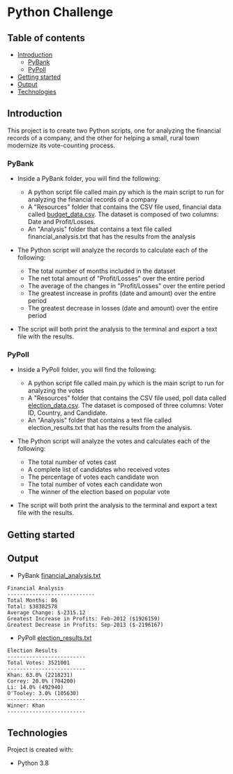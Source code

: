 # Python Challenge

## Table of contents
  * [Introduction](#introduction)
    * [PyBank](#pybank)
    * [PyPoll](#pypoll)
  * [Getting started](#getting-started)
  * [Output](#output)
  * [Technologies](#technologies)

## <a name="introduction"></a> Introduction
This project is to create two Python scripts, one for analyzing the financial records of a company, and the other for helping a small, rural town modernize its vote-counting process.
### <a name="pybank"></a> PyBank
* Inside a PyBank folder, you will find the following:
  * A python script file called main.py which is the main script to run for analyzing the financial records of a company
  * A "Resources" folder that contains the CSV file used, financial data called [budget_data.csv](./PyBank/Resources/budget_data.csv). The dataset is composed of two columns: Date and Profit/Losses.
  * An "Analysis" folder that contains a text file called financial_analysis.txt that has the results from the analysis

* The Python script will analyze the records to calculate each of the following:
  * The total number of months included in the dataset
  * The net total amount of "Profit/Losses" over the entire period
  * The average of the changes in "Profit/Losses" over the entire period
  * The greatest increase in profits (date and amount) over the entire period
  * The greatest decrease in losses (date and amount) over the entire period

* The script will both print the analysis to the terminal and export a text file with the results.

### <a name="pypoll"></a> PyPoll
* Inside a PyPoll folder, you will find the following:
  * A python script file called main.py which is the main script to run for analyzing the votes
  * A "Resources" folder that contains the CSV file used, poll data called [election_data.csv](./PyPoll/Resources/election_data.csv). The dataset is composed of three columns: Voter ID, Country, and Candidate.
  * An "Analysis" folder that contains a text file called election_results.txt that has the results from the analysis.

* The Python script will analyze the votes and calculates each of the following:
  * The total number of votes cast
  * A complete list of candidates who received votes
  * The percentage of votes each candidate won
  * The total number of votes each candidate won
  * The winner of the election based on popular vote

* The script will both print the analysis to the terminal and export a text file with the results.

## <a name="getting-started"></a> Getting started


## <a name="output"></a> Output
* PyBank
[financial_analysis.txt](./PyBank/Analysis/financial_analysis.txt)
```text
Financial Analysis
----------------------------
Total Months: 86
Total: $38382578
Average Change: $-2315.12
Greatest Increase in Profits: Feb-2012 ($1926159)
Greatest Decrease in Profits: Sep-2013 ($-2196167)
```


* PyPoll
[election_results.txt](./PyPoll/Analysis/election_results.txt)
```text
Election Results
-------------------------
Total Votes: 3521001
-------------------------
Khan: 63.0% (2218231)
Correy: 20.0% (704200)
Li: 14.0% (492940)
O'Tooley: 3.0% (105630)
-------------------------
Winner: Khan
-------------------------
```



## <a name="technologies"></a> Technologies
Project is created with:
* Python 3.8
